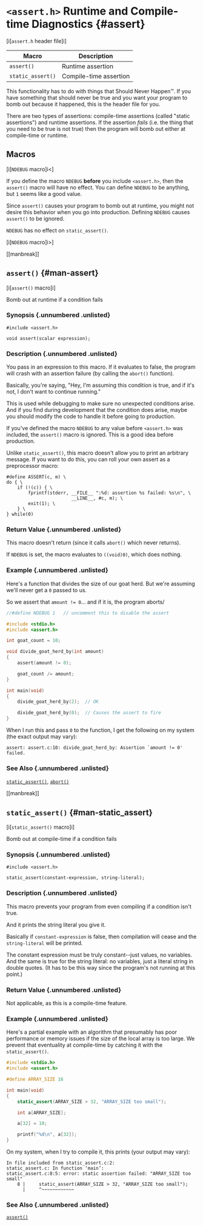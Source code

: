 <!-- Beej's guide to C

# vim: ts=4:sw=4:nosi:et:tw=72
-->

# `<assert.h>` Runtime and Compile-time Diagnostics {#assert}

[i[`assert.h` header file]i]

|Macro|Description|
|--------|----------------------|
|`assert()`|Runtime assertion|
|`static_assert()`|Compile-time assertion|

This functionality has to do with things that Should Never Happen™. If
you have something that should never be true and you want your program
to bomb out because it happened, this is the header file for you.

There are two types of assertions: compile-time assertions (called
"static assertions") and runtime assertions. If the assertion _fails_
(i.e. the thing that you need to be true is not true) then the program
will bomb out either at compile-time or runtime.

## Macros

[i[`NDEBUG` macro]i<]

If you define the macro `NDEBUG` **before** you include `<assert.h>`,
then the `assert()` macro will have no effect. You can define `NDEBUG`
to be anything, but `1` seems like a good value.

Since `assert()` causes your program to bomb out at runtime, you might
not desire this behavior when you go into production. Defining `NDEBUG`
causes `assert()` to be ignored.

`NDEBUG` has no effect on `static_assert()`.

[i[`NDEBUG` macro]i>]

[[manbreak]]
## `assert()` {#man-assert}

[i[`assert()` macro]i]

Bomb out at runtime if a condition fails

### Synopsis {.unnumbered .unlisted}

``` {.c}
#include <assert.h>

void assert(scalar expression);
```

### Description {.unnumbered .unlisted}

You pass in an expression to this macro. If it evaluates to false, the
program will crash with an assertion failure (by calling the `abort()`
function).

Basically, you're saying, "Hey, I'm assuming this condition is true, and
if it's not, I don't want to continue running."

This is used while debugging to make sure no unexpected conditions
arise. And if you find during development that the condition does arise,
maybe you should modify the code to handle it before going to
production.

If you've defined the macro `NDEBUG` to any value before `<assert.h>`
was included, the `assert()` macro is ignored. This is a good idea
before production.

Unlike `static_assert()`, this macro doesn't allow you to print an
arbitrary message. If you want to do this, you can roll your own assert
as a preprocessor macro:

``` {.c}
#define ASSERT(c, m) \
do { \
    if (!(c)) { \
        fprintf(stderr, __FILE__ ":%d: assertion %s failed: %s\n", \
                        __LINE__, #c, m); \
        exit(1); \
    } \
} while(0)
```

### Return Value {.unnumbered .unlisted}

This macro doesn't return (since it calls `abort()` which never
returns).

If `NDEBUG` is set, the macro evaluates to `((void)0)`, which does
nothing.

### Example {.unnumbered .unlisted}

Here's a function that divides the size of our goat herd. But we're
assuming we'll never get a `0` passed to us.

So we assert that `amount != 0`... and if it is, the program aborts/

``` {.c .numberLines}
//#define NDEBUG 1   // uncomment this to disable the assert

#include <stdio.h>
#include <assert.h>

int goat_count = 10;

void divide_goat_herd_by(int amount)
{
    assert(amount != 0);

    goat_count /= amount;
}  

int main(void)
{
    divide_goat_herd_by(2);  // OK

    divide_goat_herd_by(0);  // Causes the assert to fire
}
```

When I run this and pass `0` to the function, I get the following on my
system (the exact output may vary):

``` {.default}
assert: assert.c:10: divide_goat_herd_by: Assertion `amount != 0' failed.
```

### See Also {.unnumbered .unlisted}

[`static_assert()`](#man-static_assert),
[`abort()`](#man-abort)

[[manbreak]]
## `static_assert()` {#man-static_assert}

[i[`static_assert()` macro]i]

Bomb out at compile-time if a condition fails

### Synopsis {.unnumbered .unlisted}

``` {.c}
#include <assert.h>

static_assert(constant-expression, string-literal);
```

### Description {.unnumbered .unlisted}

This macro prevents your program from even compiling if a condition
isn't true.

And it prints the string literal you give it.

Basically if `constant-expression` is false, then compilation will cease
and the `string-literal` will be printed.

The constant expression must be truly constant--just values, no
variables. And the same is true for the string literal: no variables,
just a literal string in double quotes. (It has to be this way since
the program's not running at this point.)

### Return Value {.unnumbered .unlisted}

Not applicable, as this is a compile-time feature.

### Example {.unnumbered .unlisted}

Here's a partial example with an algorithm that presumably has poor
performance or memory issues if the size of the local array is too
large. We prevent that eventuality at compile-time by catching it with
the `static_assert()`.

``` {.c .numberLines}
#include <stdio.h>
#include <assert.h>

#define ARRAY_SIZE 16

int main(void)
{
    static_assert(ARRAY_SIZE > 32, "ARRAY_SIZE too small");

    int a[ARRAY_SIZE];

    a[32] = 10;

    printf("%d\n", a[32]);
}
```

On my system, when I try to compile it, this prints (your output may vary):

``` {.default}
In file included from static_assert.c:2:
static_assert.c: In function ‘main’:
static_assert.c:8:5: error: static assertion failed: "ARRAY_SIZE too small"
    8 |     static_assert(ARRAY_SIZE > 32, "ARRAY_SIZE too small");
      |     ^~~~~~~~~~~~~
```

### See Also {.unnumbered .unlisted}

[`assert()`](#man-assert)

<!--
[[manbreak]]
## `example()` `example()` `example()` {#man-example}

### Synopsis {.unnumbered .unlisted}

``` {.c}
```

### Description {.unnumbered .unlisted}

### Return Value {.unnumbered .unlisted}

### Example {.unnumbered .unlisted}

``` {.c .numberLines}
```

### See Also {.unnumbered .unlisted}

[`example()`](#man-example),
-->
